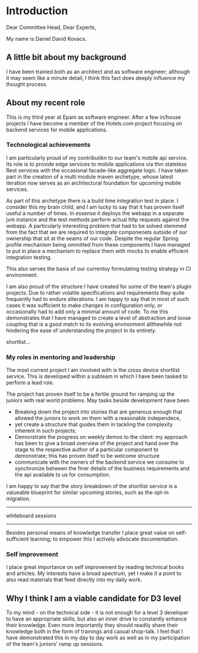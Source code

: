 # Introduction
Dear Committee Head, Dear Experts,

My name is Daniel David Kovacs.

## A little bit about my background
I have been trained both as an architect and as software engineer; although it may seem like a minute detail, I think this fact does deeply influence my thought process.

## About my recent role
This is my third year at Epam as software engineer. After a few in/house projects I have become a member of the Hotels.com project focusing on backend services for mobile applications.

### Technological achievements
I am particularly proud of my contributikn to our team's mobile api service. Its role is to provide edge services to mobile applications via thin stateless Rest services with the occasional facade-like aggregate logic. I have taken part in the creation of a multi module maven archetype, whose latest iteration now serves as an architectural foundation for upcoming mobile services. 

As part of this archetype there is a build time integration test in place. I consider this my brain child, and I am lucky to say that it has proven itself useful a number of times. In essense it deploys the webapp in a separate jvm instance and the test methods perform actual http requests against the webapp. A particularly interesting problem that had to be solved stemmed from the fact that we are required to integrate componenets outside of our ownership that sit at the seams of our code. Despite the regular Spring profile mechanism being ommitted from these components I have managed to put in place a mechanism to replace them with mocks to enable efficient integration testing.

This also serves the basis of our currentoy formulating testing strategy in CI environment.

I am also proud of the structure I have created for some of the team's plugin projects. Due to rather volatile specifications and requirements they quite frequently had to endure alterations. I am happy to say that in most of such cases it was sufficient to make changes in configuration only, or occasionally had to add only a minimal amount of code. To me this demonstrates that I have managed to create a level of abstraction and loose coupling that is a good match to its evolving environment allthewhile not hindering the ease of understanding the project in its entirety.

shortlist...

### My roles in mentoring and leadership
The most current project I am involved with is the cross device shortlist service. This is developed within a subteam in which I have been tasked to perform a lead role.

The project has proven itself to be a fertile ground for ramping up the juniors with real world problems. May tasks beside development have been

- Breaking down the project into stories that are generous enough that allowed the juniors to work on them with a reasonable independece,
- yet create a structure that guides them in tackling the complexity inherent in such projects;
- Demonstrate the progress on weekly demos to the client: my approach has been to give a broad overview of the project and hand over the stage to the respective author of a particular component to demonstrate; this has proven itself to be welcome structure
- communicate with the owners of the backend service we consume to synchronize between the finer details of the business requirements and the api available to us for consumption.
 
I am happy to say that the story breakdown of the shortlist service is a valueable blueprint for similar upcoming stories, such as the opt-in migration.

---

whiteboard sessions

---
Besides personal means of knowledge transfer I place great value on self-sufficient learning; to empower this I actively advocate documentation.

### Self improvement
I place great importance on self improvement by reading technical books and articles. My interests have a broad spectrum, yet I make it a point to also read materials that feed directly into my daily work. 


## Why I think I am a viable candidate for D3 level
To my mind - on the technical side - it is not enough for a level 3 developer to have an appropriate skills, but also an inner drive to constantly enhance their knowledge. Even more importantly they should readily share their knowledge both in the form of trainings and casual shop-talk. I feel that I have demonstrated this in my day to day work as well as in my participation of the team's juniors' ramp up sessions.

